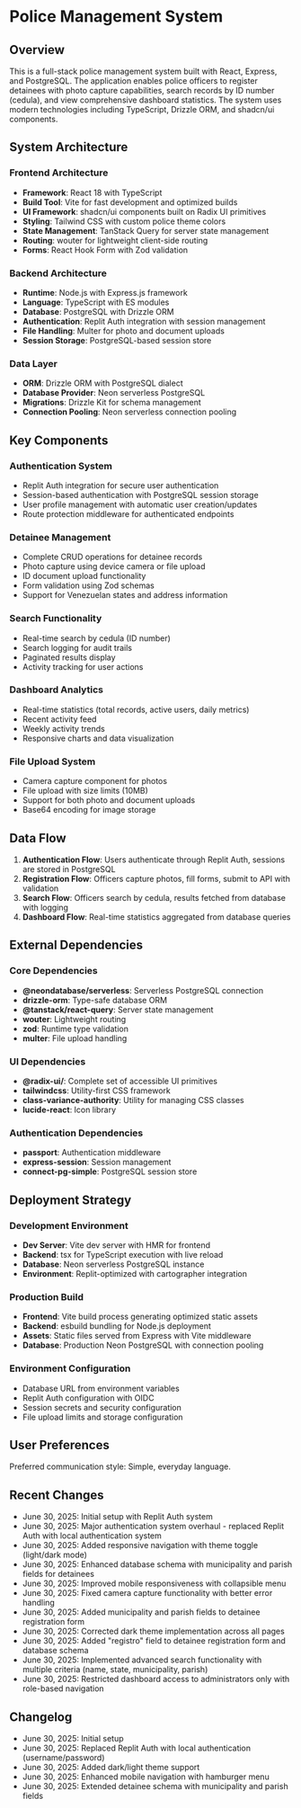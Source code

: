 # Police Management System

## Overview

This is a full-stack police management system built with React, Express, and PostgreSQL. The application enables police officers to register detainees with photo capture capabilities, search records by ID number (cedula), and view comprehensive dashboard statistics. The system uses modern technologies including TypeScript, Drizzle ORM, and shadcn/ui components.

## System Architecture

### Frontend Architecture
- **Framework**: React 18 with TypeScript
- **Build Tool**: Vite for fast development and optimized builds
- **UI Framework**: shadcn/ui components built on Radix UI primitives
- **Styling**: Tailwind CSS with custom police theme colors
- **State Management**: TanStack Query for server state management
- **Routing**: wouter for lightweight client-side routing
- **Forms**: React Hook Form with Zod validation

### Backend Architecture
- **Runtime**: Node.js with Express.js framework
- **Language**: TypeScript with ES modules
- **Database**: PostgreSQL with Drizzle ORM
- **Authentication**: Replit Auth integration with session management
- **File Handling**: Multer for photo and document uploads
- **Session Storage**: PostgreSQL-based session store

### Data Layer
- **ORM**: Drizzle ORM with PostgreSQL dialect
- **Database Provider**: Neon serverless PostgreSQL
- **Migrations**: Drizzle Kit for schema management
- **Connection Pooling**: Neon serverless connection pooling

## Key Components

### Authentication System
- Replit Auth integration for secure user authentication
- Session-based authentication with PostgreSQL session storage
- User profile management with automatic user creation/updates
- Route protection middleware for authenticated endpoints

### Detainee Management
- Complete CRUD operations for detainee records
- Photo capture using device camera or file upload
- ID document upload functionality
- Form validation using Zod schemas
- Support for Venezuelan states and address information

### Search Functionality
- Real-time search by cedula (ID number)
- Search logging for audit trails
- Paginated results display
- Activity tracking for user actions

### Dashboard Analytics
- Real-time statistics (total records, active users, daily metrics)
- Recent activity feed
- Weekly activity trends
- Responsive charts and data visualization

### File Upload System
- Camera capture component for photos
- File upload with size limits (10MB)
- Support for both photo and document uploads
- Base64 encoding for image storage

## Data Flow

1. **Authentication Flow**: Users authenticate through Replit Auth, sessions are stored in PostgreSQL
2. **Registration Flow**: Officers capture photos, fill forms, submit to API with validation
3. **Search Flow**: Officers search by cedula, results fetched from database with logging
4. **Dashboard Flow**: Real-time statistics aggregated from database queries

## External Dependencies

### Core Dependencies
- **@neondatabase/serverless**: Serverless PostgreSQL connection
- **drizzle-orm**: Type-safe database ORM
- **@tanstack/react-query**: Server state management
- **wouter**: Lightweight routing
- **zod**: Runtime type validation
- **multer**: File upload handling

### UI Dependencies
- **@radix-ui/**: Complete set of accessible UI primitives
- **tailwindcss**: Utility-first CSS framework
- **class-variance-authority**: Utility for managing CSS classes
- **lucide-react**: Icon library

### Authentication Dependencies
- **passport**: Authentication middleware
- **express-session**: Session management
- **connect-pg-simple**: PostgreSQL session store

## Deployment Strategy

### Development Environment
- **Dev Server**: Vite dev server with HMR for frontend
- **Backend**: tsx for TypeScript execution with live reload
- **Database**: Neon serverless PostgreSQL instance
- **Environment**: Replit-optimized with cartographer integration

### Production Build
- **Frontend**: Vite build process generating optimized static assets
- **Backend**: esbuild bundling for Node.js deployment
- **Assets**: Static files served from Express with Vite middleware
- **Database**: Production Neon PostgreSQL with connection pooling

### Environment Configuration
- Database URL from environment variables
- Replit Auth configuration with OIDC
- Session secrets and security configuration
- File upload limits and storage configuration

## User Preferences

Preferred communication style: Simple, everyday language.

## Recent Changes

- June 30, 2025: Initial setup with Replit Auth system
- June 30, 2025: Major authentication system overhaul - replaced Replit Auth with local authentication system
- June 30, 2025: Added responsive navigation with theme toggle (light/dark mode)
- June 30, 2025: Enhanced database schema with municipality and parish fields for detainees
- June 30, 2025: Improved mobile responsiveness with collapsible menu
- June 30, 2025: Fixed camera capture functionality with better error handling
- June 30, 2025: Added municipality and parish fields to detainee registration form
- June 30, 2025: Corrected dark theme implementation across all pages
- June 30, 2025: Added "registro" field to detainee registration form and database schema
- June 30, 2025: Implemented advanced search functionality with multiple criteria (name, state, municipality, parish)
- June 30, 2025: Restricted dashboard access to administrators only with role-based navigation

## Changelog

- June 30, 2025: Initial setup
- June 30, 2025: Replaced Replit Auth with local authentication (username/password)
- June 30, 2025: Added dark/light theme support
- June 30, 2025: Enhanced mobile navigation with hamburger menu
- June 30, 2025: Extended detainee schema with municipality and parish fields